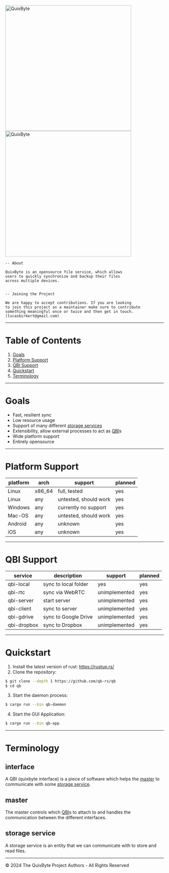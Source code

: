 <img src="https://raw.githubusercontent.com/qb-rs/.github/main/profile/quixbyte_full_light.svg#gh-dark-mode-only" alt="QuixByte" width="400px"/>
<img src="https://raw.githubusercontent.com/qb-rs/.github/main/profile/quixbyte_full.svg#gh-light-mode-only" alt="QuixByte" width="400px"/>

```
-- About

QuixByte is an opensource file service, which allows
users to quickly synchronize and backup their files
across multiple devices.


-- Joining the Project

We are happy to accept contributions. If you are looking
to join this project as a maintainer make sure to contribute
something meaningful once or twice and then get in touch.
(lucasbirkert@gmail.com)
```

----

# Table of Contents

1. [Goals](#goals)
2. [Platform Support](#platform-support)
3. [QBI Support](#qbi-support)
4. [Quickstart](#quickstart)
5. [Terminology](#termology)

----

# Goals

- Fast, resilient sync
- Low resource usage
- Support of many different [storage services](#terminology-storage-service)
- Extensibility, allow external processes to act as [QBI](#terminology-interface)s
- Wide platform support
- Entirely opensource

----

# Platform Support

<!-- TODO: tidy this -->

platform|arch|support|planned
---|---|---|---
Linux|x86_64|full, tested|yes
Linux|any|untested, should work|yes
Windows|any|currently no support|yes
Mac-OS|any|untested, should work|yes
Android|any|unknown|yes
iOS|any|unknown|yes

----

# QBI Support

<!-- TODO: tidy this -->

service|description|support|planned
---|---|---|---
qbi-local|sync to local folder|yes|yes
qbi-rtc|sync via WebRTC|unimplemented|yes
qbi-server|start server|unimplemented|yes
qbi-client|sync to server|unimplemented|yes
qbi-gdrive|sync to Google Drive|unimplemented|yes
qbi-dropbox|sync to Dropbox|unimplemented|yes

----

# Quickstart

1. Install the latest version of rust: https://rustup.rs/
2. Clone the repository:
```sh
$ git clone --depth 1 https://github.com/qb-rs/qb
$ cd qb
```
3. Start the daemon process:
```sh
$ cargo run --bin qb-daemon
```
4. Start the GUI Application:
```sh
$ cargo run --bin qb-app
```

----

# Terminology

<h2 id="terminology-interface">interface</h2>

A QBI (quixbyte interface) is a piece of software which helps the [master](#terminology-master)
to communicate with some [storage service](#terminology-storage-service).

<h2 id="terminology-master">master</h2>

The master controls which [QBI](#terminology-interface)s to attach to and handles the communication
between the different interfaces.

<h2 id="terminology-storage-service">storage service</h2>

A storage service is an entity that we can communicate with to store and read files.

----

&copy; 2024 The QuixByte Project Authors - All Rights Reserved
